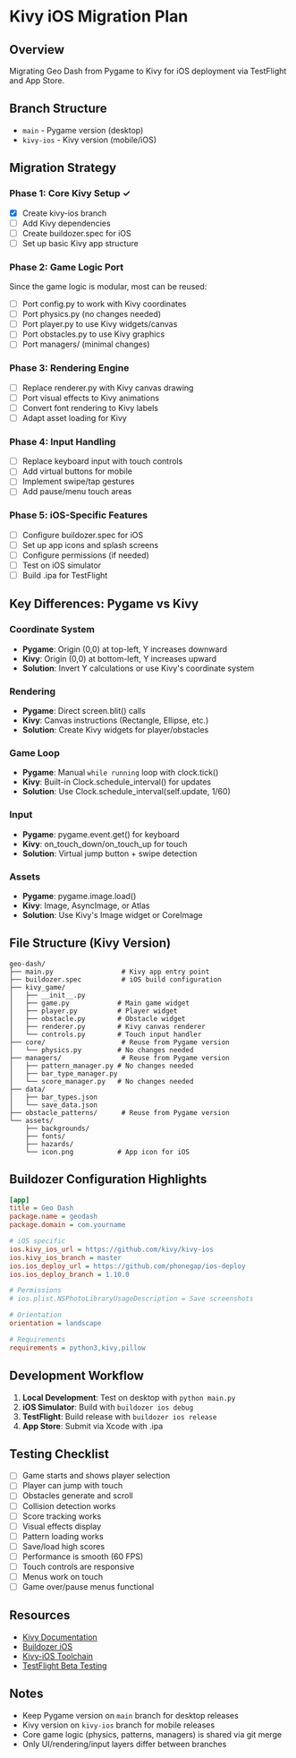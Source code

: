 # Kivy iOS Migration Plan

## Overview
Migrating Geo Dash from Pygame to Kivy for iOS deployment via TestFlight and App Store.

## Branch Structure
- `main` - Pygame version (desktop)
- `kivy-ios` - Kivy version (mobile/iOS)

## Migration Strategy

### Phase 1: Core Kivy Setup ✓
- [x] Create kivy-ios branch
- [ ] Add Kivy dependencies
- [ ] Create buildozer.spec for iOS
- [ ] Set up basic Kivy app structure

### Phase 2: Game Logic Port
Since the game logic is modular, most can be reused:
- [ ] Port config.py to work with Kivy coordinates
- [ ] Port physics.py (no changes needed)
- [ ] Port player.py to use Kivy widgets/canvas
- [ ] Port obstacles.py to use Kivy graphics
- [ ] Port managers/ (minimal changes)

### Phase 3: Rendering Engine
- [ ] Replace renderer.py with Kivy canvas drawing
- [ ] Port visual effects to Kivy animations
- [ ] Convert font rendering to Kivy labels
- [ ] Adapt asset loading for Kivy

### Phase 4: Input Handling
- [ ] Replace keyboard input with touch controls
- [ ] Add virtual buttons for mobile
- [ ] Implement swipe/tap gestures
- [ ] Add pause/menu touch areas

### Phase 5: iOS-Specific Features
- [ ] Configure buildozer.spec for iOS
- [ ] Set up app icons and splash screens
- [ ] Configure permissions (if needed)
- [ ] Test on iOS simulator
- [ ] Build .ipa for TestFlight

## Key Differences: Pygame vs Kivy

### Coordinate System
- **Pygame**: Origin (0,0) at top-left, Y increases downward
- **Kivy**: Origin (0,0) at bottom-left, Y increases upward
- **Solution**: Invert Y calculations or use Kivy's coordinate system

### Rendering
- **Pygame**: Direct screen.blit() calls
- **Kivy**: Canvas instructions (Rectangle, Ellipse, etc.)
- **Solution**: Create Kivy widgets for player/obstacles

### Game Loop
- **Pygame**: Manual `while running` loop with clock.tick()
- **Kivy**: Built-in Clock.schedule_interval() for updates
- **Solution**: Use Clock.schedule_interval(self.update, 1/60)

### Input
- **Pygame**: pygame.event.get() for keyboard
- **Kivy**: on_touch_down/on_touch_up for touch
- **Solution**: Virtual jump button + swipe detection

### Assets
- **Pygame**: pygame.image.load()
- **Kivy**: Image, AsyncImage, or Atlas
- **Solution**: Use Kivy's Image widget or CoreImage

## File Structure (Kivy Version)

```
geo-dash/
├── main.py                 # Kivy app entry point
├── buildozer.spec          # iOS build configuration
├── kivy_game/
│   ├── __init__.py
│   ├── game.py            # Main game widget
│   ├── player.py          # Player widget
│   ├── obstacle.py        # Obstacle widget
│   ├── renderer.py        # Kivy canvas renderer
│   └── controls.py        # Touch input handler
├── core/                   # Reuse from Pygame version
│   └── physics.py         # No changes needed
├── managers/               # Reuse from Pygame version
│   ├── pattern_manager.py # No changes needed
│   ├── bar_type_manager.py
│   └── score_manager.py   # No changes needed
├── data/
│   ├── bar_types.json
│   └── save_data.json
├── obstacle_patterns/      # Reuse from Pygame version
└── assets/
    ├── backgrounds/
    ├── fonts/
    ├── hazards/
    └── icon.png           # App icon for iOS
```

## Buildozer Configuration Highlights

```ini
[app]
title = Geo Dash
package.name = geodash
package.domain = com.yourname

# iOS specific
ios.kivy_ios_url = https://github.com/kivy/kivy-ios
ios.kivy_ios_branch = master
ios.ios_deploy_url = https://github.com/phonegap/ios-deploy
ios.ios_deploy_branch = 1.10.0

# Permissions
# ios.plist.NSPhotoLibraryUsageDescription = Save screenshots

# Orientation
orientation = landscape

# Requirements
requirements = python3,kivy,pillow
```

## Development Workflow

1. **Local Development**: Test on desktop with `python main.py`
2. **iOS Simulator**: Build with `buildozer ios debug`
3. **TestFlight**: Build release with `buildozer ios release`
4. **App Store**: Submit via Xcode with .ipa

## Testing Checklist

- [ ] Game starts and shows player selection
- [ ] Player can jump with touch
- [ ] Obstacles generate and scroll
- [ ] Collision detection works
- [ ] Score tracking works
- [ ] Visual effects display
- [ ] Pattern loading works
- [ ] Save/load high scores
- [ ] Performance is smooth (60 FPS)
- [ ] Touch controls are responsive
- [ ] Menus work on touch
- [ ] Game over/pause menus functional

## Resources

- [Kivy Documentation](https://kivy.org/doc/stable/)
- [Buildozer iOS](https://buildozer.readthedocs.io/en/latest/ios.html)
- [Kivy-iOS Toolchain](https://github.com/kivy/kivy-ios)
- [TestFlight Beta Testing](https://developer.apple.com/testflight/)

## Notes

- Keep Pygame version on `main` branch for desktop releases
- Kivy version on `kivy-ios` branch for mobile releases
- Core game logic (physics, patterns, managers) is shared via git merge
- Only UI/rendering/input layers differ between branches

